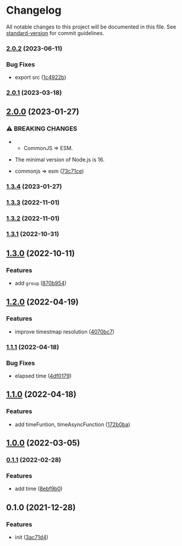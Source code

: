 # Changelog

All notable changes to this project will be documented in this file. See [standard-version](https://github.com/conventional-changelog/standard-version) for commit guidelines.

### [2.0.2](https://github.com/BlackGlory/log/compare/v2.0.1...v2.0.2) (2023-06-11)


### Bug Fixes

* export src ([1c4922b](https://github.com/BlackGlory/log/commit/1c4922bf32cb1992e5a283a79889088a181d703f))

### [2.0.1](https://github.com/BlackGlory/log/compare/v2.0.0...v2.0.1) (2023-03-18)

## [2.0.0](https://github.com/BlackGlory/log/compare/v1.3.4...v2.0.0) (2023-01-27)


### ⚠ BREAKING CHANGES

* - CommonJS => ESM.
- The minimal version of Node.js is 16.

* commonjs => esm ([73c71ce](https://github.com/BlackGlory/log/commit/73c71ce46a9f71a314f32f8121a9ead85d859264))

### [1.3.4](https://github.com/BlackGlory/log/compare/v1.3.3...v1.3.4) (2023-01-27)

### [1.3.3](https://github.com/BlackGlory/log/compare/v1.3.2...v1.3.3) (2022-11-01)

### [1.3.2](https://github.com/BlackGlory/log/compare/v1.3.1...v1.3.2) (2022-11-01)

### [1.3.1](https://github.com/BlackGlory/log/compare/v1.3.0...v1.3.1) (2022-10-31)

## [1.3.0](https://github.com/BlackGlory/log/compare/v1.2.0...v1.3.0) (2022-10-11)


### Features

* add `group` ([870b954](https://github.com/BlackGlory/log/commit/870b954d00ff3cdc21f09630779e061da383cd9c))

## [1.2.0](https://github.com/BlackGlory/log/compare/v1.1.1...v1.2.0) (2022-04-19)


### Features

* improve timestmap resolution ([4070bc7](https://github.com/BlackGlory/log/commit/4070bc7eebc23becffadb80c465cc319b23c771a))

### [1.1.1](https://github.com/BlackGlory/log/compare/v1.1.0...v1.1.1) (2022-04-18)


### Bug Fixes

* elapsed time ([4df0179](https://github.com/BlackGlory/log/commit/4df01797e5e20bf986b1a9a3357d85344c4194ba))

## [1.1.0](https://github.com/BlackGlory/log/compare/v1.0.0...v1.1.0) (2022-04-18)


### Features

* add timeFuntion, timeAsyncFunction ([172b0ba](https://github.com/BlackGlory/log/commit/172b0ba7837ea09eb5f9fe1287e3e8d27cce73fd))

## [1.0.0](https://github.com/BlackGlory/log/compare/v0.1.1...v1.0.0) (2022-03-05)

### [0.1.1](https://github.com/BlackGlory/log/compare/v0.1.0...v0.1.1) (2022-02-28)


### Features

* add time ([8ebf9b0](https://github.com/BlackGlory/log/commit/8ebf9b0e103734c9c6124d1e638887fbf1dc1c7d))

## 0.1.0 (2021-12-28)


### Features

* init ([3ac71d4](https://github.com/BlackGlory/log/commit/3ac71d4ac5d3999414e785e318a26a851cb5cc3a))
